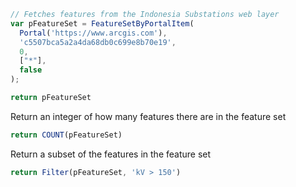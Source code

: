 ```js
// Fetches features from the Indonesia Substations web layer
var pFeatureSet = FeatureSetByPortalItem(
  Portal('https://www.arcgis.com'),
  'c5507bca5a2a4da68db0c699e8b70e19',
  0,
  ["*"],
  false
);

return pFeatureSet
```

Return an integer of how many features there are in the feature set
```js
return COUNT(pFeatureSet)
```

Return a subset of the features in the feature set
```js
return Filter(pFeatureSet, 'kV > 150')
```